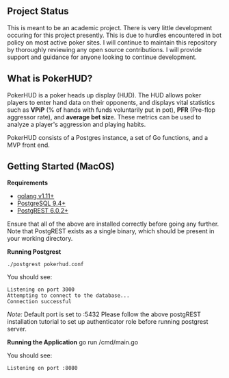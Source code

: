 ## Project Status
This is meant to be an academic project. There is very little development occuring for this project presently. This is due to hurdles encountered in bot policy on most active poker sites. I will continue to maintain this repository by thoroughly reviewing any open source contributions. I will provide support and guidance for anyone looking to continue development. 

## What is PokerHUD?
PokerHUD is a poker heads up display (HUD). The HUD allows poker players to enter hand data on their opponents, and displays vital statistics such as **VPiP** (% of hands with funds voluntarily put in pot), **PFR** (Pre-flop aggressor rate), and **average bet siz**e. These metrics can be used to analyze a player's aggression and playing habits. 

PokerHUD consists of a Postgres instance, a set of Go functions, and a MVP front end. 

## Getting Started (MacOS)

**Requirements**
- [golang v1.11+](https://golang.org/)
- [PostgreSQL 9.4+](https://www.postgresql.org/download/)
- [PostgREST 6.0.2+](http://postgrest.org/en/v6.0/tutorials/tut0.html)

Ensure that all of the above are installed correctly before going any further. Note that PostgREST exists as a single binary, which should be present in your working directory.

**Running Postgrest**

`./postgrest pokerhud.conf`

You should see:

```
Listening on port 3000
Attempting to connect to the database...
Connection successful
```

*Note:* Default port is set to :5432
Please follow the above postgREST installation tutorial to set up authenticator role before running postgrest server.

**Running the Application**
go run /cmd/main.go

You should see: 
```
Listening on port :8080
```

